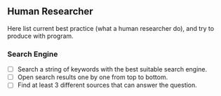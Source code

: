 ## Human Researcher
Here list current best practice (what a human researcher do), and try to produce with program.

### Search Engine
- [ ] Search a string of keywords with the best suitable search engine.
- [ ] Open search results one by one from top to bottom.
- [ ] Find at least 3 different sources that can answer the question.
